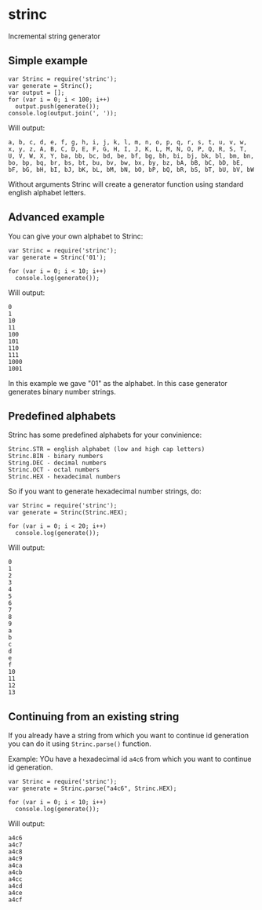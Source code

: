 # strinc
Incremental string generator

Simple example
--------------

```
var Strinc = require('strinc');
var generate = Strinc();
var output = [];
for (var i = 0; i < 100; i++)
  output.push(generate());
console.log(output.join(', '));
```

Will output:
```
a, b, c, d, e, f, g, h, i, j, k, l, m, n, o, p, q, r, s, t, u, v, w, 
x, y, z, A, B, C, D, E, F, G, H, I, J, K, L, M, N, O, P, Q, R, S, T, 
U, V, W, X, Y, ba, bb, bc, bd, be, bf, bg, bh, bi, bj, bk, bl, bm, bn, 
bo, bp, bq, br, bs, bt, bu, bv, bw, bx, by, bz, bA, bB, bC, bD, bE, 
bF, bG, bH, bI, bJ, bK, bL, bM, bN, bO, bP, bQ, bR, bS, bT, bU, bV, bW
```

Without arguments Strinc will create a generator function using standard english alphabet letters.

Advanced example
----------------

You can give your own alphabet to Strinc:

```
var Strinc = require('strinc');
var generate = Strinc('01');

for (var i = 0; i < 10; i++)
  console.log(generate());
```

Will output:
```
0
1
10
11
100
101
110
111
1000
1001
```

In this example we gave "01" as the alphabet. In this case generator generates binary number strings.

Predefined alphabets
--------------------

Strinc has some predefined alphabets for your convinience:

```
Strinc.STR = english alphabet (low and high cap letters)
Strinc.BIN - binary numbers
String.DEC - decimal numbers
Strinc.OCT - octal numbers
Strinc.HEX - hexadecimal numbers
```

So if you want to generate hexadecimal number strings, do:

```
var Strinc = require('strinc');
var generate = Strinc(Strinc.HEX);

for (var i = 0; i < 20; i++)
  console.log(generate());
```

Will output:
```
0
1
2
3
4
5
6
7
8
9
a
b
c
d
e
f
10
11
12
13
```

Continuing from an existing string
----------------------------------

If you already have a string from which you want to continue id generation you can 
do it using `Strinc.parse()` function.

Example: YOu have a hexadecimal id `a4c6` from which you want to continue id generation.

```
var Strinc = require('strinc');
var generate = Strinc.parse("a4c6", Strinc.HEX);

for (var i = 0; i < 10; i++)
  console.log(generate());

```

Will output:

```
a4c6
a4c7
a4c8
a4c9
a4ca
a4cb
a4cc
a4cd
a4ce
a4cf
```
